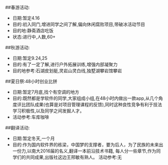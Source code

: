 
##春游活动:
* 日期:暂定4.16
* 目的:初入同门,增进同学之间了解,偏向休闲腐败项目,带破冰活动节目
* 目的地:静斋酒店吃饭
* 状态:进行中,人数,60+

##秋游活动: 
* 日期:暂定9.24,25
* 目的:有了一定了解,进行户外拓展训练,增强内部凝聚力
* 目的地参考:石湖皮划艇,灵岩山灵白线,独墅湖攀岩馆攀岩

##夏日祭:48小时创业比拼
* 日期:暂定7月底,找个有空调的地方
* 目的:既然都是学软件的同学,大家组成小组,在48小时内做出一款app,从几个角度评比团队成果(也算是对项目管理课程的反馈),同时这种良性竞争有利于技法学习积极性,以及同学之间发掘人才。
* 活动参考:车库咖啡

##翻译活动:
* 日期:暂定冬天,一个月
* 目的:作为国内软件界的栋梁，中国梦的支撑者，要为后人，为了民族的未来出一份力,以南大2016届的名义,翻译一本前沿技术书籍, 每人分一些章节,作为同学们的共同成果,出版社这边王邢敏有熟人。
活动参考:无
